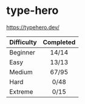 # type-hero

<https://typehero.dev/>

| Difficulty | Completed |
| ---------- | :-------: |
| Beginner   |   14/14   |
| Easy       |   13/13   |
| Medium     |   67/95   |
| Hard       |   0/48    |
| Extreme    |   0/15    |
